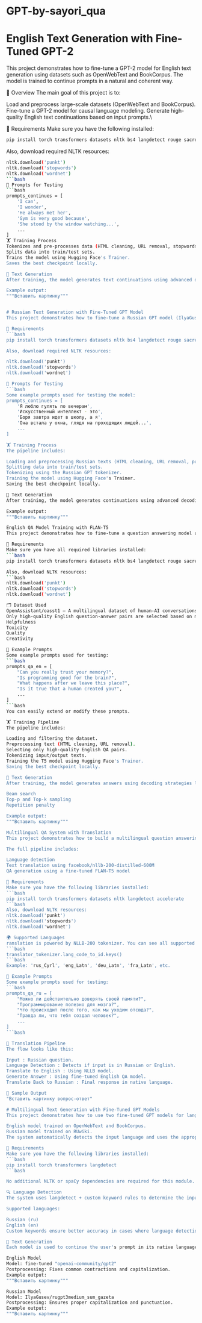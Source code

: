 # GPT-by-sayori_qua

# English Text Generation with Fine-Tuned GPT-2
This project demonstrates how to fine-tune a GPT-2 model for English text generation using datasets such as OpenWebText and BookCorpus. The model is trained to continue prompts in a natural and coherent way.

📝 Overview
The main goal of this project is to:

Load and preprocess large-scale datasets (OpenWebText and BookCorpus).
Fine-tune a GPT-2 model for causal language modeling.
Generate high-quality English text continuations based on input prompts.\

🧰 Requirements
Make sure you have the following installed:
```bash
pip install torch transformers datasets nltk bs4 langdetect rouge sacrebleu pandas tqdm joblib tensorboard
```
Also, download required NLTK resources:
```bash
nltk.download('punkt')
nltk.download('stopwords')
nltk.download('wordnet')
```bash
🧪 Prompts for Testing
```bash
prompts_continues = [
    'I can', 
    'I wonder', 
    'He always met her', 
    'Gym is very good because',
    'She stood by the window watching...',
    ...
]
🏋️ Training Process
Tokenizes and pre-processes data (HTML cleaning, URL removal, stopwords filtering).
Splits data into train/test sets.
Trains the model using Hugging Face's Trainer.
Saves the best checkpoint locally.

🧠 Text Generation
After training, the model generates text continuations using advanced decoding strategies like beam search, top-k sampling, and repetition penalty.

Example output:
"""Вставить картинку"""


# Russian Text Generation with Fine-Tuned GPT Model
This project demonstrates how to fine-tune a Russian GPT model (IlyaGusev/rugpt3medium_sum_gazeta) on the RUwiki dataset for Russian text generation. After training, the model is capable of continuing prompts in natural and coherent Russian.

🧰 Requirements
```bash
pip install torch transformers datasets nltk bs4 langdetect rouge sacrebleu pandas tqdm joblib tensorboard accelerate

Also, download required NLTK resources:

nltk.download('punkt')
nltk.download('stopwords')
nltk.download('wordnet')

🧪 Prompts for Testing
```bash
Some example prompts used for testing the model:
prompts_continues = [
    'Я люблю гулять по вечерам',
    'Искусственный интеллект - это',
    'Боря завтра идет в школу, а я',
    'Она встала у окна, глядя на проходящих людей...',
    ...
]

🏋️ Training Process
The pipeline includes:

Loading and preprocessing Russian texts (HTML cleaning, URL removal, punctuation handling).
Splitting data into train/test sets.
Tokenizing using the Russian GPT tokenizer.
Training the model using Hugging Face's Trainer.
Saving the best checkpoint locally.

🧠 Text Generation
After training, the model generates continuations using advanced decoding strategies such as beam search, top-k sampling, and repetition penalty.

Example output:
"""Вставить картинку"""

English QA Model Training with FLAN-T5
This project demonstrates how to fine-tune a question answering model using the google/flan-t5-base model on the OpenAssistant/oasst1 dataset. The model is trained to answer user questions in a natural and helpful way.

🧰 Requirements
Make sure you have all required libraries installed:
```bash
pip install torch transformers datasets nltk bs4 langdetect rouge sacrebleu pandas tqdm joblib tensorboard accelerate

Also, download NLTK resources:
```bash
nltk.download('punkt')
nltk.download('stopwords')
nltk.download('wordnet')

🗂️ Dataset Used
OpenAssistant/oasst1 — A multilingual dataset of human-AI conversations.
Only high-quality English question-answer pairs are selected based on metadata labels such as:
Helpfulness
Toxicity
Quality
Creativity

🧪 Example Prompts
Some example prompts used for testing:
```bash
prompts_qa_en = [
    "Can you really trust your memory?",
    "Is programming good for the brain?",
    "What happens after we leave this place?",
    "Is it true that a human created you?",
    ...
]
```bash
You can easily extend or modify these prompts.

🏋️ Training Pipeline
The pipeline includes:

Loading and filtering the dataset.
Preprocessing text (HTML cleaning, URL removal).
Selecting only high-quality English QA pairs.
Tokenizing input/output texts.
Training the T5 model using Hugging Face's Trainer.
Saving the best checkpoint locally.

🧠 Text Generation
After training, the model generates answers using decoding strategies like:

Beam search
Top-p and Top-k sampling
Repetition penalty

Example output:
"""Вставить картинку"""

Multilingual QA System with Translation
This project demonstrates how to build a multilingual question answering system , where a Russian question is translated into English, answered by an English QA model (google/flan-t5-base), and the answer is translated back into Russian.

The full pipeline includes:

Language detection
Text translation using facebook/nllb-200-distilled-600M
QA generation using a fine-tuned FLAN-T5 model

🧰 Requirements
Make sure you have the following libraries installed:
```bash
pip install torch transformers datasets nltk langdetect accelerate
```bash
Also, download NLTK resources:
nltk.download('punkt')
nltk.download('stopwords')
nltk.download('wordnet')

🌍 Supported Languages
ranslation is powered by NLLB-200 tokenizer. You can see all supported languages via:
```bash
translator_tokenizer.lang_code_to_id.keys()
```bash
Example: 'rus_Cyrl', 'eng_Latn', 'deu_Latn', 'fra_Latn', etc.

🧪 Example Prompts
Some example prompts used for testing:
```bash
prompts_qa_ru = [
    "Можно ли действительно доверять своей памяти?",
    "Программирование полезно для мозга?",
    "Что происходит после того, как мы уходим отсюда?",
    "Правда ли, что тебя создал человек?",
    ...
]
```bash

🔁 Translation Pipeline
The flow looks like this:

Input : Russian question.
Language Detection : Detects if input is in Russian or English.
Translate to English : Using NLLB model.
Generate Answer : Using fine-tuned English QA model.
Translate Back to Russian : Final response in native language.

🧠 Sample Output
"Вставить картинку вопрос-ответ"

# Multilingual Text Generation with Fine-Tuned GPT Models
This project demonstrates how to use two fine-tuned GPT models for language-specific text generation :

English model trained on OpenWebText and BookCorpus.
Russian model trained on RUwiki.
The system automatically detects the input language and uses the appropriate model to generate natural-sounding continuations.

🧰 Requirements
Make sure you have the following libraries installed:
```bash
pip install torch transformers langdetect
```bash

No additional NLTK or spaCy dependencies are required for this module.

🔍 Language Detection
The system uses langdetect + custom keyword rules to determine the input language.

Supported languages:

Russian (ru)
English (en)
Custom keywords ensure better accuracy in cases where language detection fails.

🧠 Text Generation
Each model is used to continue the user's prompt in its native language:

English Model
Model: fine-tuned "openai-community/gpt2"
Postprocessing: Fixes common contractions and capitalization.
Example output:
"""Вставить картинку"""

Russian Model
Model: IlyaGusev/rugpt3medium_sum_gazeta
Postprocessing: Ensures proper capitalization and punctuation.
Example output:
"""Вставить картинку"""

